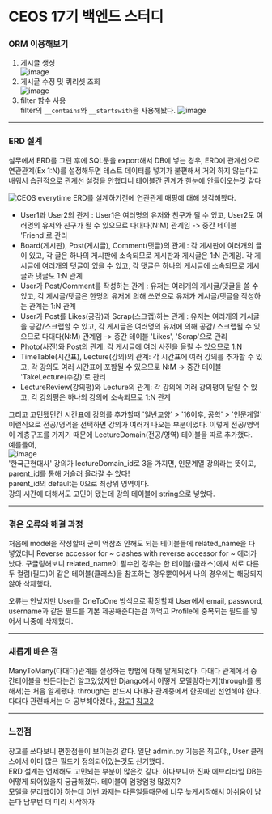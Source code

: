# CEOS 17기 백엔드 스터디  

### ORM 이용해보기  
1. 게시글 생성  
![image](https://user-images.githubusercontent.com/90256209/229326431-a573d2b4-03b6-4c8c-a2bf-7e14ad507831.png)
2. 게시글 수정 및 쿼리셋 조회  
![image](https://user-images.githubusercontent.com/90256209/229326491-4cb57511-12ba-45a1-9274-ba3bde83da88.png)
3. filter 함수 사용  
filter의 `__contains`와 `__startswith`을 사용해봤다.
![image](https://user-images.githubusercontent.com/90256209/229326506-cf1c83a1-0b5c-43bd-bda9-5308a030df27.png)

---
### ERD 설계  
실무에서 ERD를 그린 후에 SQL문을 export해서 DB에 넣는 경우, ERD에 관계선으로 연관관계(Ex 1:N)를 설정해두면 테스트 데이터를 넣기가 불편해서 거의 하지 않는다고 배워서 습관적으로 관계선 설정을 안했더니 테이블간 관계가 한눈에 안들어오는것 같다  

![CEOS  everytime](https://user-images.githubusercontent.com/90256209/229327752-7a75378c-b28a-4298-96c8-baa159f407f6.png)
ERD를 설계하기전에 연관관계 매핑에 대해 생각해봤다.  
- User1과 User2의 관계 : User1은 여러명의 유저와 친구가 될 수 있고, User2도 여러명의 유저와 친구가 될 수 있으므로 다대다(N:M) 관계임 -> 중간 테이블 'Friend'로 관리  
- Board(게시판), Post(게시글), Comment(댓글)의 관계 : 각 게시판에 여러개의 글이 있고, 각 글은 하나의 게시판에 소속되므로 게시판과 게시글은 1:N 관계임. 각 게시글에 여러개의 댓글이 있을 수 있고, 각 댓글은 하나의 게시글에 소속되므로 게시글과 댓글도 1:N 관계  
- User가 Post/Comment를 작성하는 관계 : 유저는 여러개의 게시글/댓글을 쓸 수 있고, 각 게시글/댓글은 한명의 유저에 의해 쓰였으로 유저가 게시글/댓글을 작성하는 관계는 1:N 관계  
- User가 Post를 Likes(공감)과 Scrap(스크랩)하는 관계 : 유저는 여러개의 게시글을 공감/스크랩할 수 있고, 각 게시글은 여러명의 유저에 의해 공감/ 스크랩될 수 있으므로 다대다(N:M) 관계임 -> 중간 테이블 'Likes', 'Scrap'으로 관리  
- Photo(사진)와 Post의 관계: 각 게시글에 여러 사진을 올릴 수 있으므로 1:N
- TimeTable(시간표), Lecture(강의)의 관계: 각 시간표에 여러 강의를 추가할 수 있고, 각 강의도 여러 시간표에 포함될 수 있으므로 N:M -> 중간 테이블 'TakeLecture(수강)'로 관리
- LectureReview(강의평)와 Lecture의 관계: 각 강의에 여러 강의평이 달릴 수 있고, 각 강의평은 하나의 강의에 소속되므로 1:N 관계  

그리고 고민됐던건 시간표에 강의를 추가할때 '일반교양' > '16이후, 공학' > '인문계열' 이런식으로 전공/영역을 선택하면 강의가 여러개 나오는 부분이었다. 이렇게 전공/영역이 계층구조를 가지기 때문에 LectureDomain(전공/영역) 테이블을 따로 추가했다.  
예를들어,  
![image](https://user-images.githubusercontent.com/90256209/229328515-3fa2a18f-efb0-4c1c-b6b3-b38727d8a8a1.png)  
'한국근현대사' 강의가 lectureDomain_id로 3을 가지면, 인문계열 강의라는 뜻이고, parent_id를 통해 거슬러 올라갈 수 있다!  
parent_id의 default는 0으로 최상위 영역이다.  
강의 시간에 대해서도 고민이 됐는데 강의 테이블에 string으로 넣었다.

---  
### 겪은 오류와 해결 과정
처음에 model을 작성할때 굳이 역참조 안해도 되는 테이블들에 related_name을 다 넣었더니 Reverse accessor for ~ clashes with reverse accessor for ~ 에러가 났다. 구글링해보니 related_name이 필수인 경우는 한 테이블(클래스)에서 서로 다른 두 컬럼(필드)이 같은 테이블(클래스)을 참조하는 경우뿐이어서 나의 경우에는 해당되지 않아 삭제했다.

오류는 안났지만 User를 OneToOne 방식으로 확장할때 User에서 email, password, username과 같은 필드를 기본 제공해준다는걸 까먹고 Profile에 중복되는 필드를 넣어서 나중에 삭제했다.

---
### 새롭게 배운 점  
ManyToMany(다대다)관계를 설정하는 방법에 대해 알게되었다. 다대다 관계에서 중간테이블을 만든다는건 알고있었지만 Django에서 어떻게 모델링하는지(through를 통해서)는 처음 알게됐다. through는 반드시 다대다 관계중에서 한곳에만 선언해야 한다.  다대다 관련해서는 더 공부해야겠다,,
[참고1](https://velog.io/@jiffydev/Django-9.-ManyToManyField-1) [참고2](https://hoorooroob.tistory.com/entry/%ED%95%B4%EC%84%A4%EA%B3%BC-%ED%95%A8%EA%BB%98-%EC%9D%BD%EB%8A%94-Django-%EB%AC%B8%EC%84%9C-Models-%EB%8B%A4%EB%8C%80%EB%8B%A4-%EA%B4%80%EA%B3%84%EC%97%90%EC%84%9C%EC%9D%98-%EC%B6%94%EA%B0%80-%ED%95%84%EB%93%9C)  

---
### 느낀점  
장고를 쓰다보니 편한점들이 보이는것 같다. 일단 admin.py 기능은 최고야,, User 클래스에서 이미 많은 필드가 정의되어있는것도 신기했다.  
ERD 설계는 언제해도 고민되는 부분이 많은것 같다. 하다보니까 진짜 에브리타임 DB는 어떻게 되어있을지 궁금해졌다. 테이블이 엄청엄청 많겠지?  
모델을 분리했어야 하는데 이번 과제는 다른일들때문에 너무 늦게시작해서 아쉬움이 남는다 담부턴 더 미리 시작하자  
